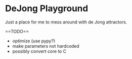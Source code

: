 DeJong Playground
=================

Just a place for me to mess around with de Jong attractors.

==TODO==

* optimize (use pypy?)
* make parameters not hardcoded
* possibly convert core to C